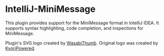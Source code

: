 # IntelliJ-MiniMessage
This plugin provides support for the MiniMessage format in IntelliJ IDEA. It supports syntax highlighting, code completion, 
and inspections for MiniMessage.

Plugin's SVG logo created by [WasabiThumb](https://github.com/WasabiThumb). Original logo was created by [KyoriPowered](
https://github.com/KyoriPowered).